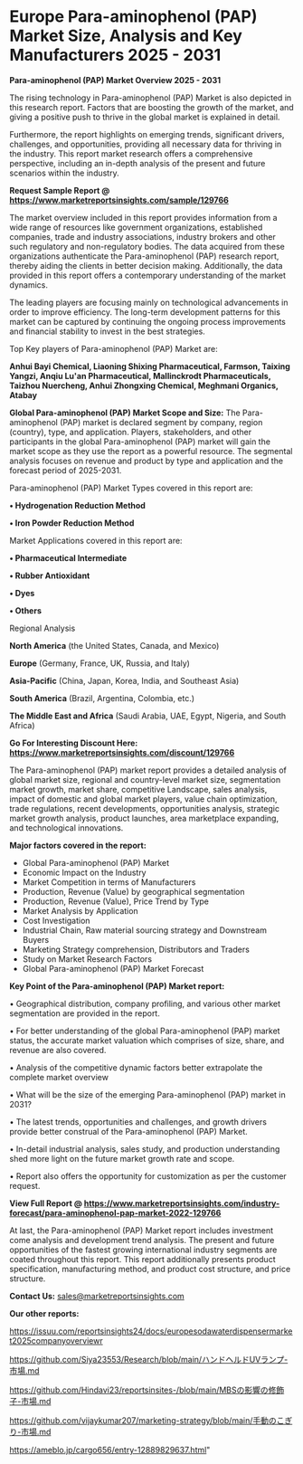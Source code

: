 # Europe Para-aminophenol (PAP) Market Size, Analysis and Key Manufacturers 2025 - 2031

<Strong> Para-aminophenol (PAP) Market Overview 2025 - 2031</strong>

The rising technology in Para-aminophenol (PAP) Market is also depicted in this research report. Factors that are boosting the growth of the market, and giving a positive push to thrive in the global market is explained in detail.

Furthermore, the report highlights on emerging trends, significant drivers, challenges, and opportunities, providing all necessary data for thriving in the industry. This report market research offers a comprehensive perspective, including an in-depth analysis of the present and future scenarios within the industry.

<strong>Request Sample Report @ <a href=https://www.marketreportsinsights.com/sample/129766>https://www.marketreportsinsights.com/sample/129766</a></strong>

The market overview included in this report provides information from a wide range of resources like government organizations, established companies, trade and industry associations, industry brokers and other such regulatory and non-regulatory bodies. The data acquired from these organizations authenticate the Para-aminophenol (PAP) research report, thereby aiding the clients in better decision making. Additionally, the data provided in this report offers a contemporary understanding of the market dynamics.

The leading players are focusing mainly on technological advancements in order to improve efficiency. The long-term development patterns for this market can be captured by continuing the ongoing process improvements and financial stability to invest in the best strategies.

Top Key players of Para-aminophenol (PAP) Market are:

<strong>Anhui Bayi Chemical, Liaoning Shixing Pharmaceutical, Farmson, Taixing Yangzi, Anqiu Lu'an Pharmaceutical, Mallinckrodt Pharmaceuticals, Taizhou Nuercheng, Anhui Zhongxing Chemical, Meghmani Organics, Atabay</strong>

<strong><b>Global Para-aminophenol (PAP) Market Scope and Size:</b></strong>
The Para-aminophenol (PAP) market is declared segment by company, region (country), type, and application. Players, stakeholders, and other participants in the global Para-aminophenol (PAP) market will gain the market scope as they use the report as a powerful resource. The segmental analysis focuses on revenue and product by type and application and the forecast period of 2025-2031.

Para-aminophenol (PAP) Market Types covered in this report are:

<strong>• Hydrogenation Reduction Method

• Iron Powder Reduction Method</strong>

Market Applications covered in this report are:

<strong>• Pharmaceutical Intermediate

• Rubber Antioxidant

• Dyes

• Others</strong> 

Regional Analysis

<strong>North America</strong> (the United States, Canada, and Mexico)

<strong>Europe</strong> (Germany, France, UK, Russia, and Italy)

<strong>Asia-Pacific</strong> (China, Japan, Korea, India, and Southeast Asia)

<strong>South America</strong> (Brazil, Argentina, Colombia, etc.)

<strong>The Middle East and Africa</strong> (Saudi Arabia, UAE, Egypt, Nigeria, and South Africa)

<strong>Go For Interesting Discount Here: <a href=https://www.marketreportsinsights.com/discount/129766>https://www.marketreportsinsights.com/discount/129766</a></strong>

The Para-aminophenol (PAP) market report provides a detailed analysis of global market size, regional and country-level market size, segmentation market growth, market share, competitive Landscape, sales analysis, impact of domestic and global market players, value chain optimization, trade regulations, recent developments, opportunities analysis, strategic market growth analysis, product launches, area marketplace expanding, and technological innovations.

<strong><b>Major factors covered in the report:</b></strong>
<ul>
  <li>Global Para-aminophenol (PAP) Market </li>
  <li>Economic Impact on the Industry</li>
  <li>Market Competition in terms of Manufacturers</li>
  <li>Production, Revenue (Value) by geographical segmentation</li>
  <li>Production, Revenue (Value), Price Trend by Type</li>
  <li>Market Analysis by Application</li>
  <li>Cost Investigation</li>
  <li>Industrial Chain, Raw material sourcing strategy and Downstream Buyers</li>
  <li>Marketing Strategy comprehension, Distributors and Traders</li>
  <li>Study on Market Research Factors</li>
  <li>Global Para-aminophenol (PAP) Market Forecast</li>
</ul>

<strong><b>Key Point of the Para-aminophenol (PAP) Market report:</b></strong>

• Geographical distribution, company profiling, and various other market segmentation are provided in the report.

• For better understanding of the global Para-aminophenol (PAP) market status, the accurate market valuation which comprises of size, share, and revenue are also covered.

• Analysis of the competitive dynamic factors better extrapolate the complete market overview

• What will be the size of the emerging Para-aminophenol (PAP) market in 2031?

• The latest trends, opportunities and challenges, and growth drivers provide better construal of the Para-aminophenol (PAP) Market.

• In-detail industrial analysis, sales study, and production understanding shed more light on the future market growth rate and scope.

• Report also offers the opportunity for customization as per the customer request.

<strong><b>View Full Report @ <a href=https://www.marketreportsinsights.com/industry-forecast/para-aminophenol-pap-market-2022-129766>https://www.marketreportsinsights.com/industry-forecast/para-aminophenol-pap-market-2022-129766</a></b></strong>


At last, the Para-aminophenol (PAP) Market report includes investment come analysis and development trend analysis. The present and future opportunities of the fastest growing international industry segments are coated throughout this report. This report additionally presents product specification, manufacturing method, and product cost structure, and price structure.

<strong>Contact Us:</strong>
sales@marketreportsinsights.com

<strong>Our other reports:</strong>

<a href=https://issuu.com/reportsinsights24/docs/europesodawaterdispensermarket2025companyoverviewr>https://issuu.com/reportsinsights24/docs/europesodawaterdispensermarket2025companyoverviewr</a>

<a href=https://github.com/Siya23553/Research/blob/main/ハンドヘルドUVランプ-市場.md>https://github.com/Siya23553/Research/blob/main/ハンドヘルドUVランプ-市場.md</a>

<a href=https://github.com/Hindavi23/reportsinsites-/blob/main/MBSの影響の修飾子-市場.md>https://github.com/Hindavi23/reportsinsites-/blob/main/MBSの影響の修飾子-市場.md</a>

<a href=https://github.com/vijaykumar207/marketing-strategy/blob/main/手動のこぎり-市場.md>https://github.com/vijaykumar207/marketing-strategy/blob/main/手動のこぎり-市場.md</a>

<a href=https://ameblo.jp/cargo656/entry-12889829637.html>https://ameblo.jp/cargo656/entry-12889829637.html</a>"
